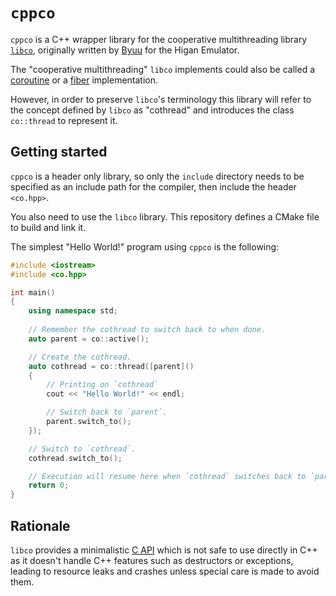 `cppco`
=======

`cppco` is a C++ wrapper library for the cooperative multithreading library
[`libco`](https://github.com/higan-emu/libco), originally written by
[Byuu](https://en.wikipedia.org/wiki/Near_(programmer)) for the Higan Emulator.

The "cooperative multithreading" `libco` implements could also be called a
[coroutine](https://en.wikipedia.org/wiki/Coroutine) or a
[fiber](https://en.wikipedia.org/wiki/Fiber_(computer_science)) implementation.

However, in order to preserve `libco`'s terminology this library will refer to
the concept defined by `libco` as "cothread" and introduces the class
`co::thread` to represent it.

Getting started
---------------

`cppco` is a header only library, so only the `include` directory needs to be
specified as an include path for the compiler, then include the header
`<co.hpp>`.

You also need to use the `libco` library. This repository defines a CMake file
to build and link it.

The simplest "Hello World!" program using `cppco` is the following:

```cpp
#include <iostream>
#include <co.hpp>

int main()
{
	using namespace std;
	
	// Remember the cothread to switch back to when done.
	auto parent = co::active();

	// Create the cothread.
	auto cothread = co::thread([parent]()
	{
		// Printing on `cothread`
		cout << "Hello World!" << endl;

		// Switch back to `parent`.
		parent.switch_to();
	});

	// Switch to `cothread`.
	cothread.switch_to();

	// Execution will resume here when `cothread` switches back to `parent`.
	return 0;
}
```

Rationale
---------

`libco` provides a minimalistic
[C API](https://github.com/higan-emu/libco/blob/master/doc/usage.md) which is
not safe to use directly in C++ as it doesn't handle C++ features such as
destructors or exceptions, leading to resource leaks and crashes unless special
care is made to avoid them.
